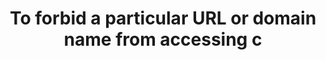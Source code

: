 ---
layout: all-exams
title: "To forbid a particular URL or domain name from accessing c"
blurb: "A condition makes it possible to perform additional functions within a bucket policy, such as blocking a given domain from accessing your content. Here"
quid: 161
---